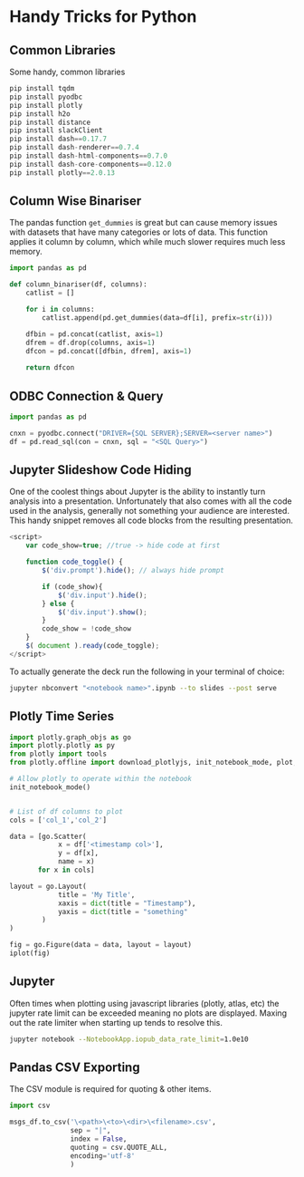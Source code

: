 # Handy Tricks for Python

## Common Libraries

Some handy, common libraries

```python
pip install tqdm
pip install pyodbc
pip install plotly
pip install h2o
pip install distance
pip install slackClient
pip install dash==0.17.7  
pip install dash-renderer==0.7.4
pip install dash-html-components==0.7.0
pip install dash-core-components==0.12.0
pip install plotly==2.0.13
```


## Column Wise Binariser

The pandas function `get_dummies` is great but can cause memory issues with datasets that have many categories or lots of data. This function applies it column by column, which while much slower requires much less memory.

```python
import pandas as pd

def column_binariser(df, columns):
    catlist = []

    for i in columns:
        catlist.append(pd.get_dummies(data=df[i], prefix=str(i)))

    dfbin = pd.concat(catlist, axis=1)
    dfrem = df.drop(columns, axis=1)
    dfcon = pd.concat([dfbin, dfrem], axis=1)        
    
    return dfcon
```
	
	
	
## ODBC Connection & Query

```python
import pandas as pd

cnxn = pyodbc.connect("DRIVER={SQL SERVER};SERVER=<server name>")
df = pd.read_sql(con = cnxn, sql = "<SQL Query>")
```


## Jupyter Slideshow Code Hiding

One of the coolest things about Jupyter is the ability to instantly turn analysis into a presentation. Unfortunately that also comes with all the code used in the analysis, generally not something your audience are interested. This handy snippet removes all code blocks from the resulting presentation.

```javascript
<script>
    var code_show=true; //true -> hide code at first

    function code_toggle() {
        $('div.prompt').hide(); // always hide prompt

        if (code_show){
            $('div.input').hide();
        } else {
            $('div.input').show();
        }
        code_show = !code_show
    }
    $( document ).ready(code_toggle);
</script>
```

To actually generate the deck run the following in your terminal of choice:

```bash
jupyter nbconvert "<notebook name>".ipynb --to slides --post serve
```


## Plotly Time Series

```Python
import plotly.graph_objs as go
import plotly.plotly as py
from plotly import tools
from plotly.offline import download_plotlyjs, init_notebook_mode, plot, iplot

# Allow plotly to operate within the notebook
init_notebook_mode()


# List of df columns to plot
cols = ['col_1','col_2']

data = [go.Scatter(
            x = df['<timestamp col>'],
            y = df[x],
            name = x)
       for x in cols]

layout = go.Layout(
            title = 'My Title',
            xaxis = dict(title = "Timestamp"),
            yaxis = dict(title = "something"
        )
)

fig = go.Figure(data = data, layout = layout)
iplot(fig)
```

## Jupyter 

Often times when plotting using javascript libraries (plotly, atlas, etc) the jupyter rate limit can be exceeded meaning no plots are displayed. Maxing out the rate limiter when starting up tends to resolve this. 

```bash
jupyter notebook --NotebookApp.iopub_data_rate_limit=1.0e10
```


## Pandas CSV Exporting

The CSV module is required for quoting & other items.

```python
import csv

msgs_df.to_csv('\<path>\<to>\<dir>\<filename>.csv',
               sep = "|",
               index = False,
               quoting = csv.QUOTE_ALL,
               encoding='utf-8'
               )

```